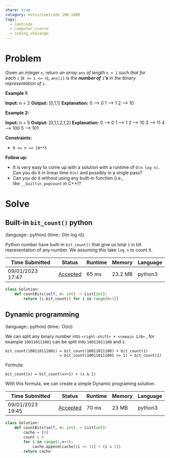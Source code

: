 ```yaml
---
share: true
catagory: notes/Leetcode 100-1000
tags:
  - leetcode
  - computer_sience
  - coding_chalenge
---
```

# Problem

Given an integer `n`, return _an array_ `ans` _of length_ `n + 1` _such that for each_ `i` (`0 <= i <= n`)_,_ `ans[i]` _is the **number of**_ `1`_**'s** in the binary representation of_ `i`.

**Example 1:**

**Input:** n = 2
**Output:** [0,1,1]
**Explanation:**
0 --> 0
1 --> 1
2 --> 10

**Example 2:**

**Input:** n = 5
**Output:** [0,1,1,2,1,2]
**Explanation:**
0 --> 0
1 --> 1
2 --> 10
3 --> 11
4 --> 100
5 --> 101

**Constraints:**

- `0 <= n <= 10**5`

**Follow up:**

- It is very easy to come up with a solution with a runtime of `O(n log n)`. Can you do it in linear time `O(n)` and possibly in a single pass?
- Can you do it without using any built-in function (i.e., like `__builtin_popcount` in C++)?

# Solve

## Built-in `bit_count()` python
(language:: python) (time:: O(n log n))

Python number have built-in `bit_count()` that give us total `1` in bit representation of any number. We assuming this take `log n` to count it.

| Time Submitted   | Status                                                          | Runtime | Memory  | Language |
| ---------------- | --------------------------------------------------------------- | ------- | ------- | -------- |
| 09/01/2023 17:47 | [Accepted](https://leetcode.com/submissions/detail/1037571070/) | 65 ms   | 23.2 MB | python3  |

```python
class Solution:
    def countBits(self, n: int) -> List[int]:
        return [i.bit_count() for i in range(n+1)]
```

## Dynamic programming
(language:: python) (time:: O(n))

We can split any binary number into `<right-shift> + <remain 1/0>` , for example `100110111001` can be split into `10011011100` and `1`:

```
bit_count(100110111001) = bit_count(10011011100) + bit_count(1)
                        = bit_count(100110111001 >> 1) + bit_count(1)
```

Formula:

```
bit_count(x) = bit_count(x>>1) + (x & 1)
```

With this formula, we can create a simple Dynamic programing solution:

|Time Submitted|Status|Runtime|Memory|Language|
|---|---|---|---|---|
|09/01/2023 19:45|[Accepted](https://leetcode.com/submissions/detail/1037639103/)|70 ms|23 MB|python3|


```python
class Solution:
    def countBits(self, n: int) -> List[int]:
        cache = [0]
        count = 0
        for i in range(1,n+1):
            cache.append(cache[(i >> 1)] + (i & 1))
        return cache
```